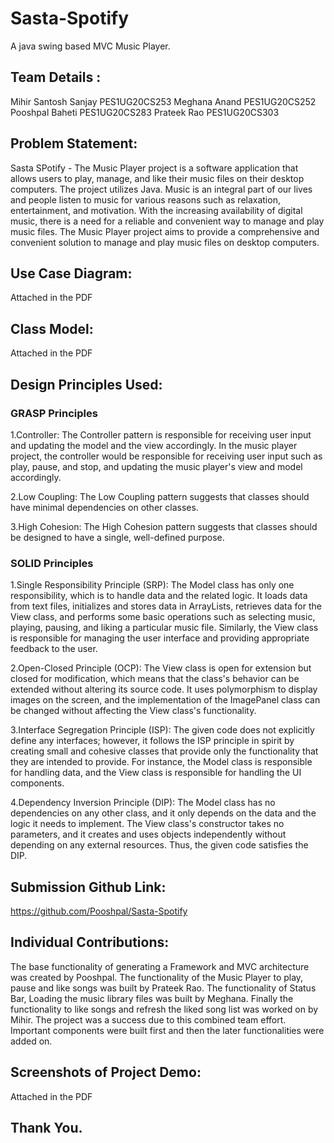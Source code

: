 # Sasta-Spotify
A java swing based MVC Music Player.

## Team Details :

Mihir Santosh Sanjay	 PES1UG20CS253
Meghana Anand 		 PES1UG20CS252
Pooshpal Baheti 		 PES1UG20CS283
Prateek Rao			 PES1UG20CS303

## Problem Statement: 
Sasta SPotify - The Music Player project is a software application that allows users to play, manage, and like their music files on their desktop computers. The project utilizes Java. Music is an integral part of our lives and people listen to music for various reasons such as relaxation, entertainment, and motivation. With the increasing availability of digital music, there is a need for a reliable and convenient way to manage and play music files. The Music Player project aims to provide a comprehensive and convenient solution to manage and play music files on desktop computers. 

## Use Case Diagram: 
Attached in the PDF

## Class Model: 
Attached in the PDF


## Design Principles Used:

### GRASP Principles 

1.Controller: The Controller pattern is responsible for receiving user input and updating the model and the view accordingly. In the music player project, the controller would be responsible for receiving user input such as play, pause, and stop, and updating the music player's view and model accordingly. 

2.Low Coupling: The Low Coupling pattern suggests that classes should have minimal dependencies on other classes. 

3.High Cohesion: The High Cohesion pattern suggests that classes should be designed to have a single, well-defined purpose. 

### SOLID Principles 

1.Single Responsibility Principle (SRP): 
The Model class has only one responsibility, which is to handle data and the related logic. It loads data from text files, initializes and stores data in ArrayLists, retrieves data for the View class, and performs some basic operations such as selecting music, playing, pausing, and liking a particular music file. Similarly, the View class is responsible for managing the user interface and providing appropriate feedback to the user.

2.Open-Closed Principle (OCP): 
The View class is open for extension but closed for modification, which means that the class's behavior can be extended without altering its source code. It uses polymorphism to display images on the screen, and the implementation of the ImagePanel class can be changed without affecting the View class's functionality.

3.Interface Segregation Principle (ISP): 
The given code does not explicitly define any interfaces; however, it follows the ISP principle in spirit by creating small and cohesive classes that provide only the functionality that they are intended to provide. For instance, the Model class is responsible for handling data, and the View class is responsible for handling the UI components.

4.Dependency Inversion Principle (DIP):
The Model class has no dependencies on any other class, and it only depends on the data and the logic it needs to implement. The View class's constructor takes no parameters, and it creates and uses objects independently without depending on any external resources. Thus, the given code satisfies the DIP.

## Submission Github Link: 
https://github.com/Pooshpal/Sasta-Spotify

## Individual Contributions:
The base functionality of generating a Framework and MVC architecture was created by Pooshpal. The functionality of the Music Player to play, pause and like songs was built by Prateek Rao. The functionality of Status Bar, Loading the music library files was built by Meghana. Finally the functionality to like songs and refresh the liked song list was worked on by Mihir. The project was a success due to this combined team effort. Important components were built first and then the later functionalities were added on.

## Screenshots of Project Demo:
Attached in the PDF


## Thank You.
